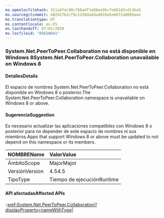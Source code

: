 ```yaml
---
ms.openlocfilehash: 311adfdc98c766adf1e88ee9bc7e601d2cd13ba5
ms.sourcegitcommit: e02d17b2cf9c1258dadda4810a5e6072a0089aee
ms.translationtype: HT
ms.contentlocale: es-ES
ms.lasthandoff: 07/01/2020
ms.locfileid: "85620641"
---
```

### <a name="systemnetpeertopeercollaboration-unavailable-on-windows-8"></a><span data-ttu-id="7899e-101">System.Net.PeerToPeer.Collaboration no está disponible en Windows 8</span><span class="sxs-lookup"><span data-stu-id="7899e-101">System.Net.PeerToPeer.Collaboration unavailable on Windows 8</span></span>

#### <a name="details"></a><span data-ttu-id="7899e-102">Detalles</span><span class="sxs-lookup"><span data-stu-id="7899e-102">Details</span></span>

<span data-ttu-id="7899e-103">El espacio de nombres System.Net.PeerToPeer.Collaboration no está disponible en Windows 8 o posterior.</span><span class="sxs-lookup"><span data-stu-id="7899e-103">The System.Net.PeerToPeer.Collaboration namespace is unavailable on Windows 8 or above.</span></span>

#### <a name="suggestion"></a><span data-ttu-id="7899e-104">Sugerencia</span><span class="sxs-lookup"><span data-stu-id="7899e-104">Suggestion</span></span>

<span data-ttu-id="7899e-105">Es necesario actualizar las aplicaciones compatibles con Windows 8 o posterior para no depender de este espacio de nombres ni sus miembros.</span><span class="sxs-lookup"><span data-stu-id="7899e-105">Apps that support Windows 8 or above must be updated to not depend on this namespace or its members.</span></span>

| <span data-ttu-id="7899e-106">NOMBRE</span><span class="sxs-lookup"><span data-stu-id="7899e-106">Name</span></span>    | <span data-ttu-id="7899e-107">Valor</span><span class="sxs-lookup"><span data-stu-id="7899e-107">Value</span></span>       |
|:--------|:------------|
| <span data-ttu-id="7899e-108">Ámbito</span><span class="sxs-lookup"><span data-stu-id="7899e-108">Scope</span></span>   |<span data-ttu-id="7899e-109">Major</span><span class="sxs-lookup"><span data-stu-id="7899e-109">Major</span></span>|
|<span data-ttu-id="7899e-110">Versión</span><span class="sxs-lookup"><span data-stu-id="7899e-110">Version</span></span>|<span data-ttu-id="7899e-111">4.5</span><span class="sxs-lookup"><span data-stu-id="7899e-111">4.5</span></span>|
|<span data-ttu-id="7899e-112">Tipo</span><span class="sxs-lookup"><span data-stu-id="7899e-112">Type</span></span>|<span data-ttu-id="7899e-113">Tiempo de ejecución</span><span class="sxs-lookup"><span data-stu-id="7899e-113">Runtime</span></span>

#### <a name="affected-apis"></a><span data-ttu-id="7899e-114">API afectadas</span><span class="sxs-lookup"><span data-stu-id="7899e-114">Affected APIs</span></span>

-<xref:System.Net.PeerToPeer.Collaboration?displayProperty=nameWithType></li></ul>|
